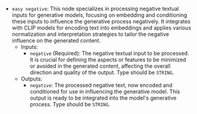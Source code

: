 - `easy negative`: This node specializes in processing negative textual inputs for generative models, focusing on embedding and conditioning these inputs to influence the generative process negatively. It integrates with CLIP models for encoding text into embeddings and applies various normalization and interpretation strategies to tailor the negative influence on the generated content.
    - Inputs:
        - `negative` (Required): The negative textual input to be processed. It is crucial for defining the aspects or features to be minimized or avoided in the generated content, affecting the overall direction and quality of the output. Type should be `STRING`.
    - Outputs:
        - `negative`: The processed negative text, now encoded and conditioned for use in influencing the generative model. This output is ready to be integrated into the model's generative process. Type should be `STRING`.
